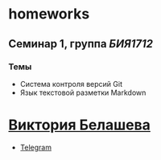 # homeworks
## Семинар 1, группа *БИЯ1712*
### Темы
* Система контроля версий Git
* Язык текстовой разметки Markdown

# [Виктория Белашева](mailto:vrbelasheva.edu.hse.ru)
* [Telegram](https//t.me/Allmonstersarehuman69)
